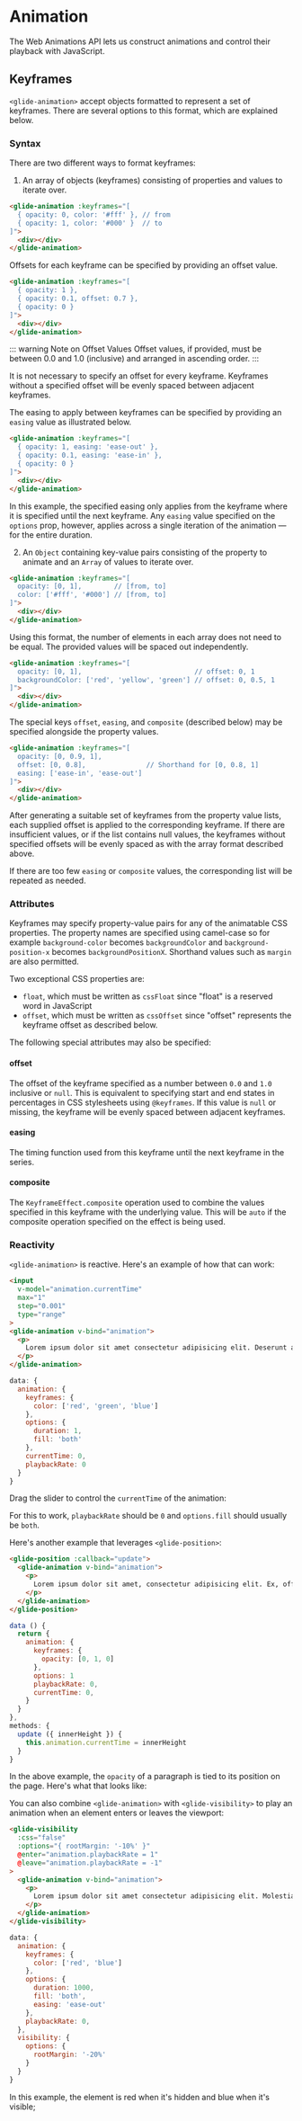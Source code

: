 # Animation

The Web Animations API lets us construct animations and control their playback with JavaScript.

## Keyframes

`<glide-animation>` accept objects formatted to represent a set of keyframes. There are several options to this format, which are explained below.

### Syntax

There are two different ways to format keyframes:

1. An array of objects (keyframes) consisting of properties and values to iterate over.

  ```html
  <glide-animation :keyframes="[
    { opacity: 0, color: '#fff' }, // from
    { opacity: 1, color: '#000' }  // to
  ]">
    <div></div>
  </glide-animation>
  ```

  Offsets for each keyframe can be specified by providing an offset value.

  ```html
  <glide-animation :keyframes="[
    { opacity: 1 },
    { opacity: 0.1, offset: 0.7 },
    { opacity: 0 }
  ]">
    <div></div>
  </glide-animation>
  ```

  ::: warning Note on Offset Values
  Offset values, if provided, must be between 0.0 and 1.0 (inclusive) and arranged in ascending order.
  :::

  It is not necessary to specify an offset for every keyframe. Keyframes without a specified offset will be evenly spaced between adjacent keyframes.

  The easing to apply between keyframes can be specified by providing an `easing` value as illustrated below.

  ```html
  <glide-animation :keyframes="[
    { opacity: 1, easing: 'ease-out' },
    { opacity: 0.1, easing: 'ease-in' },
    { opacity: 0 }
  ]">
    <div></div>
  </glide-animation>
  ```

  In this example, the specified easing only applies from the keyframe where it is specified until the next keyframe. Any `easing` value specified on the `options` prop, however, applies across a single iteration of the animation — for the entire duration.

2. An `Object` containing key-value pairs consisting of the property to animate and an `Array` of values to iterate over.

  ```html
  <glide-animation :keyframes="[
    opacity: [0, 1],        // [from, to]
    color: ['#fff', '#000'] // [from, to]
  ]">
    <div></div>
  </glide-animation>
  ```

  Using this format, the number of elements in each array does not need to be equal. The provided values will be spaced out independently.

  ```html
  <glide-animation :keyframes="[
    opacity: [0, 1],                            // offset: 0, 1
    backgroundColor: ['red', 'yellow', 'green'] // offset: 0, 0.5, 1
  ]">
    <div></div>
  </glide-animation>
  ```

  The special keys `offset`, `easing`, and `composite` (described below) may be specified alongside the property values.

  ```html
  <glide-animation :keyframes="[
    opacity: [0, 0.9, 1],
    offset: [0, 0.8],               // Shorthand for [0, 0.8, 1]
    easing: ['ease-in', 'ease-out']
  ]">
    <div></div>
  </glide-animation>
  ```

  After generating a suitable set of keyframes from the property value lists, each supplied offset is applied to the corresponding keyframe. If there are insufficient values, or if the list contains null values, the keyframes without specified offsets will be evenly spaced as with the array format described above.

  If there are too few `easing` or `composite` values, the corresponding list will be repeated as needed.

### Attributes

Keyframes may specify property-value pairs for any of the animatable CSS properties. The property names are specified using camel-case so for example `background-color` becomes `backgroundColor` and `background-position-x` becomes `backgroundPositionX`. Shorthand values such as `margin` are also permitted.

Two exceptional CSS properties are:

- `float`, which must be written as `cssFloat` since "float" is a reserved word in JavaScript
- `offset`, which must be written as `cssOffset` since "offset" represents the keyframe offset as described below.

The following special attributes may also be specified:

#### offset
The offset of the keyframe specified as a number between `0.0` and `1.0` inclusive or `null`. This is equivalent to specifying start and end states in percentages in CSS stylesheets using `@keyframes`. If this value is `null` or missing, the keyframe will be evenly spaced between adjacent keyframes.

#### easing
The timing function used from this keyframe until the next keyframe in the series.

#### composite
The `KeyframeEffect.composite` operation used to combine the values specified in this keyframe with the underlying value. This will be `auto` if the composite operation specified on the effect is being used.

### Reactivity

`<glide-animation>` is reactive. Here's an example of how that can work:

```html
<input
  v-model="animation.currentTime"
  max="1"
  step="0.001"
  type="range"
>
<glide-animation v-bind="animation">
  <p>
    Lorem ipsum dolor sit amet consectetur adipisicing elit. Deserunt autem enim praesentium molestiae exercitationem velit error laboriosam, corporis a, corrupti, modi aliquid nihil sequi temporibus doloribus. Laudantium libero commodi accusantium.
  </p>
</glide-animation>
```

```js
data: {
  animation: {
    keyframes: {
      color: ['red', 'green', 'blue']
    },
    options: {
      duration: 1,
      fill: 'both'
    },
    currentTime: 0,
    playbackRate: 0
  }
}
```

Drag the slider to control the `currentTime` of the animation:

<Animation2 />

For this to work, `playbackRate` should be `0` and `options.fill` should usually be `both`.

Here's another example that leverages `<glide-position>`:


```html
<glide-position :callback="update">
  <glide-animation v-bind="animation">
    <p>
      Lorem ipsum dolor sit amet, consectetur adipisicing elit. Ex, officiis libero numquam perferendis quas, laborum a tempore dolores dolor soluta ducimus, delectus rem atque voluptate porro consequatur. Labore, reprehenderit recusandae?
    </p>
  </glide-animation>
</glide-position>
```

```js
data () {
  return {
    animation: {
      keyframes: {
        opacity: [0, 1, 0]
      },
      options: 1
      playbackRate: 0,
      currentTime: 0,
    }
  }
},
methods: {
  update ({ innerHeight }) {
    this.animation.currentTime = innerHeight
  }
}
```

In the above example, the `opacity` of a paragraph is tied to its position on the page. Here's what that looks like:

<Animation1 />

You can also combine `<glide-animation>` with `<glide-visibility>` to play an animation when an element enters or leaves the viewport:

```html
<glide-visibility
  :css="false"
  :options="{ rootMargin: '-10%' }"
  @enter="animation.playbackRate = 1"
  @leave="animation.playbackRate = -1"
>
  <glide-animation v-bind="animation">
    <p>
      Lorem ipsum dolor sit amet consectetur adipisicing elit. Molestiae fugiat quidem eum distinctio provident placeat similique explicabo culpa error atque sapiente nemo illum, officia, minima nostrum, vel iste voluptatibus est.
    </p>
  </glide-animation>
</glide-visibility>
```

```js
data: {
  animation: {
    keyframes: {
      color: ['red', 'blue']
    },
    options: {
      duration: 1000,
      fill: 'both',
      easing: 'ease-out'
    },
    playbackRate: 0,
  },
  visibility: {
    options: {
      rootMargin: '-20%'
    }
  }
}
```

In this example, the element is red when it's hidden and blue when it's visible;

<Animation3 />
